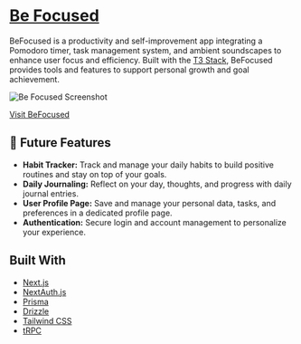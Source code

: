 <h1><a href="https://befocus.artifactz.dev//">Be Focused</a></h1>
 
<p>BeFocused is a productivity and self-improvement app integrating a Pomodoro timer, task management system, and ambient soundscapes to enhance user focus and efficiency. Built with the <a href="https://create.t3.gg/">T3 Stack</a>, BeFocused provides tools and features to support personal growth and goal achievement.</p>

<img src="https://raw.githubusercontent.com/artifactz1/befocus-t3/refs/heads/main/Pomodoro.png" alt="Be Focused Screenshot" />

<p><a href="https://befocus.artifactz.dev/">Visit BeFocused</a></p>

<h2>🚀 Future Features</h2>

<ul>
  <li><strong>Habit Tracker:</strong> Track and manage your daily habits to build positive routines and stay on top of your goals.</li>
  <li><strong>Daily Journaling:</strong> Reflect on your day, thoughts, and progress with daily journal entries.</li>
  <li><strong>User Profile Page:</strong> Save and manage your personal data, tasks, and preferences in a dedicated profile page.</li>
  <li><strong>Authentication:</strong> Secure login and account management to personalize your experience.</li>
</ul>

<h2>Built With</h2>
<ul>
  <li><a href="https://nextjs.org">Next.js</a></li>
  <li><a href="https://next-auth.js.org">NextAuth.js</a></li>
  <li><a href="https://prisma.io">Prisma</a></li>
  <li><a href="https://orm.drizzle.team">Drizzle</a></li>
  <li><a href="https://tailwindcss.com">Tailwind CSS</a></li>
  <li><a href="https://trpc.io">tRPC</a></li>
</ul>
